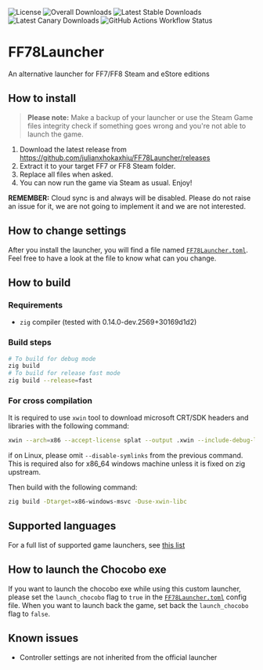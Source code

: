 ![License](https://img.shields.io/github/license/julianxhokaxhiu/FF78Launcher) ![Overall Downloads](https://img.shields.io/github/downloads/julianxhokaxhiu/FF78Launcher/total?label=Overall%20Downloads) ![Latest Stable Downloads](https://img.shields.io/github/downloads/julianxhokaxhiu/FF78Launcher/latest/total?label=Latest%20Stable%20Downloads&sort=semver) ![Latest Canary Downloads](https://img.shields.io/github/downloads/julianxhokaxhiu/FF78Launcher/canary/total?label=Latest%20Canary%20Downloads) ![GitHub Actions Workflow Status](https://github.com/julianxhokaxhiu/FF78Launcher/actions/workflows/main-0.3.0.yml/badge.svg?branch=master)

# FF78Launcher

An alternative launcher for FF7/FF8 Steam and eStore editions

## How to install

> **Please note:** Make a backup of your launcher or use the Steam Game files integrity check if something goes wrong and you're not able to launch the game.

1. Download the latest release from https://github.com/julianxhokaxhiu/FF78Launcher/releases
2. Extract it to your target FF7 or FF8 Steam folder.
3. Replace all files when asked.
4. You can now run the game via Steam as usual. Enjoy!

**REMEMBER:** Cloud sync is and always will be disabled. Please do not raise an issue for it, we are not going to implement it and we are not interested.

## How to change settings

After you install the launcher, you will find a file named [`FF78Launcher.toml`](misc/FF78Launcher.toml). Feel free to have a look at the file to know what can you change.

## How to build

### Requirements

- `zig` compiler (tested with 0.14.0-dev.2569+30169d1d2)

### Build steps
```sh
# To build for debug mode
zig build
# To build for release fast mode
zig build --release=fast
```

### For cross compilation

It is required to use `xwin` tool to download microsoft CRT/SDK headers and libraries  with the following command:
```sh
xwin --arch=x86 --accept-license splat --output .xwin --include-debug-libs --include-debug-symbols --preserve-ms-arch-notation --disable-symlinks
```
if on Linux, please omit `--disable-symlinks` from the previous command.
This is required also for x86_64 windows machine unless it is fixed on zig upstream.

Then build with the following command:
```sh
zig build -Dtarget=x86-windows-msvc -Duse-xwin-libc
```

## Supported languages

For a full list of supported game launchers, see [this list](https://github.com/julianxhokaxhiu/FF78Launcher/blob/master/src/winmain.cpp#L23-L37)

## How to launch the Chocobo exe

If you want to launch the chocobo exe while using this custom launcher, please set the `launch_chocobo` flag to `true` in the [`FF78Launcher.toml`](misc/FF78Launcher.toml) config file. When you want to launch back the game, set back the `launch_chocobo` flag to `false`.

## Known issues

- Controller settings are not inherited from the official launcher
